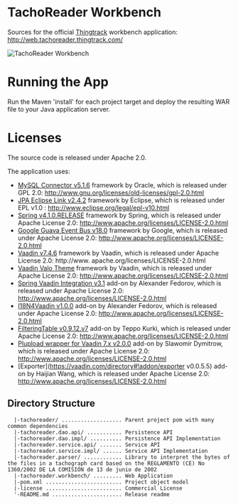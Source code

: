 TachoReader Workbench
==================================

Sources for the official [Thingtrack](http://tachoreader.thingtrack.com/) workbench application: http://web.tachoreader.thingtrack.com/

![TachoReader Workbench](http://tachoreader.thingtrack.com/assets/img/app-bg.png)

Running the App
==
Run the Maven 'install' for each project target and deploy the resulting WAR file to your Java application server.

Licenses
==
The source code is released under Apache 2.0.

The application uses: 
- [MySQL Connector v5.1.6](http://dev.mysql.com/downloads/connector/j/) framework by Oracle, which is released under GPL 2.0: http://www.gnu.org/licenses/old-licenses/gpl-2.0.html
- [JPA Eclipse Link v2.4.2](http://www.eclipse.org/eclipselink/) framework by Eclipse, which is released under EPL v1.0 : http://www.eclipse.org/legal/epl-v10.html
- [Spring v4.1.0.RELEASE](https://spring.io/) framework by Spring, which is released under Apache License 2.0: http://www.apache.org/licenses/LICENSE-2.0.html
- [Google Guava Event Bus v18.0](https://code.google.com/p/guava-libraries/) framework by Google, which is released under Apache License 2.0: http://www.apache.org/licenses/LICENSE-2.0.html
- [Vaadin v7.4.6](https://vaadin.com/home) framework by Vaadin, which is released under Apache License 2.0: http://www.
apache.org/licenses/LICENSE-2.0.html
- [Vaadin Valo Theme](https://vaadin.com/valo) framework by Vaadin, which is released under Apache License 2.0: http://www.apache.org/licenses/LICENSE-2.0.html
- [Spring Vaadin Integration v3.1](https://vaadin.com/directory#!addon/vaadin-spring) add-on by Alexander Fedorov, which is released under Apache License 2.0: http://www.apache.org/licenses/LICENSE-2.0.html
- [I18N4Vaadin v1.0.0](https://vaadin.com/directory#!addon/i18n4vaadin) add-on by Alexander Fedorov, which is released under Apache License 2.0: http://www.apache.org/licenses/LICENSE-2.0.html
- [FilteringTable v0.9.12.v7](https://vaadin.com/directory#!addon/filteringtable) add-on by Teppo Kurki, which is released under Apache License 2.0: http://www.apache.org/licenses/LICENSE-2.0.html
- [Plupload wrapper for Vaadin 7.x v2.0.0](https://vaadin.com/directory#!addon/plupload-wrapper-for-vaadin-7x) add-on by Slawomir Dymitrow, which is released under Apache License 2.0: http://www.apache.org/licenses/LICENSE-2.0.html
- [Exporter](https://vaadin.com/directory#!addon/exporter v0.0.5.5) add-on by Haijian Wang, which is released under Apache License 2.0: http://www.apache.org/licenses/LICENSE-2.0.html

Directory Structure
-------------------

	  |-tachoreader/ ................... Parent project pom with many common dependencies
	  |-tachoreader.dao.api/ ........... Persistence API
	  |-tachoreader.dao.impl/ .......... Persistence API Implementation
	  |-tachoreader.service.api/ ....... Service API
	  |-tachoreader.service.impl/ ...... Service API Implementation
	  |-tachoreader.parser/ ............ Library to interpret the bytes of the files in a tachograph card based on the REGLAMENTO (CE) No 1360/2002 DE LA COMISIÓN de 13 de junio de 2002
	  |-tachoreader.workbench/ ......... Web Application
	  |-pom.xml ........................ Project object model
	  |-license ........................ Commercial License
	  '-README.md ...................... Release readme